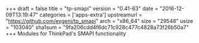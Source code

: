 +++
draft = false
title = "tp-smapi"
version = "0.41-63"
date = "2016-12-09T13:19:47"
categories = ['apps-extra']
upstreamurl = "https://github.com/evgeni/tp_smapi"
arch = "x86_64"
size = "29548"
usize = "103040"
sha1sum = "9fa206cdd4f6dc71c928c477c4828a73f26b50a7"
+++
Modules for ThinkPad's SMAPI functionality